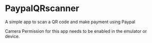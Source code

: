 # PaypalQRscanner
A simple app to scan a QR code and make payment using Paypal

Camera Permission for this app needs to be enabled in the emulator or device.
